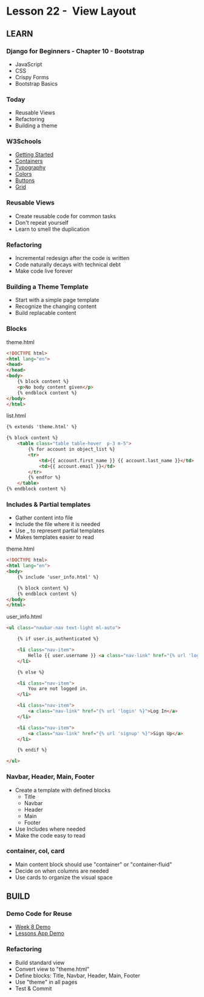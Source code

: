 # Lesson 22 -  View Layout

## LEARN

### Django for Beginners - Chapter 10 - Bootstrap
- JavaScript
- CSS
- Crispy Forms
- Bootstrap Basics


### Today
- Reusable Views
- Refactoring
- Building a theme


### W3Schools
* [Getting Started](https://www.w3schools.com/bootstrap5/index.php)
* [Containers](https://www.w3schools.com/bootstrap5/bootstrap_containers.php)
* [Typography](https://www.w3schools.com/bootstrap5/bootstrap_typography.php)
* [Colors](https://www.w3schools.com/bootstrap5/bootstrap_colors.php)
* [Buttons](https://www.w3schools.com/bootstrap5/bootstrap_buttons.php)
* [Grid](https://www.w3schools.com/bootstrap5/bootstrap_grid_basic.php)


### Reusable Views
* Create reusable code for common tasks
* Don't repeat yourself
* Learn to smell the duplication


### Refactoring
* Incremental redesign after the code is written
* Code naturally decays with technical debt
* Make code live forever


### Building a Theme Template
* Start with a simple page template
* Recognize the changing content
* Build replacable content


### Blocks 

theme.html

```html
<!DOCTYPE html>
<html lang="en">
<head>
</head>
<body>
    {% block content %}
    <p>No body content given</p>
    {% endblock content %}
</body>
</html>
```

list.html

```html
{% extends 'theme.html' %}

{% block content %}
    <table class="table table-hover  p-3 m-5">
        {% for account in object_list %}
        <tr>
            <td>{{ account.first_name }} {{ account.last_name }}</td>
            <td>{{ account.email }}</td>
        </tr>
        {% endfor %}
    </table>
{% endblock content %}
```


### Includes & Partial templates
* Gather content into file
* Include the file where it is needed
* Use _ to represent partial templates
* Makes templates easier to read


theme.html

```html
<!DOCTYPE html>
<html lang="en">
<body>
    {% include 'user_info.html' %}

    {% block content %}
    {% endblock content %}
</body>
</html>
```

user_info.html


```html
<ul class="navbar-nav text-light ml-auto">

    {% if user.is_authenticated %}

    <li class="nav-item">
        Hello {{ user.username }} <a class="nav-link" href="{% url 'logout' %}">Log out</a>
    </li>

    {% else %}

    <li class="nav-item">
        You are not logged in.
    </li>

    <li class="nav-item">
        <a class="nav-link" href="{% url 'login' %}">Log In</a>
    </li>

    <li class="nav-item">
        <a class="nav-link" href="{% url 'signup' %}">Sign Up</a>
    </li>

    {% endif %}

</ul>
```


### Navbar, Header, Main, Footer
* Create a template with defined blocks
    * Title
    * Navbar
    * Header
    * Main
    * Footer
* Use Includes where needed
* Make the code easy to read


### container, col, card
* Main content block should use "container" or "container-fluid"
* Decide on when columns are needed
* Use cards to organize the visual space


## BUILD

### Demo Code for Reuse
* [Week 8 Demo](https://github.com/Mark-Seaman/BACS350/tree/main/week8)
* [Lessons App Demo](https://github.com/Mark-Seaman/BACS350/tree/main/week8/Lessons)


### Refactoring
* Build standard view
* Convert view to "theme.html"
* Define blocks: Title, Navbar, Header, Main, Footer
* Use "theme" in all pages
* Test & Commit

